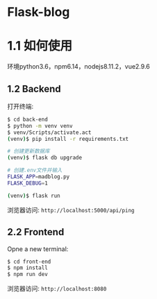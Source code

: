 # Flask-blog

# 1.1 如何使用
环境python3.6，npm6.14，nodejs8.11.2，vue2.9.6
## 1.2 Backend

打开终端:

```bash
$ cd back-end
$ python -m venv venv
$ venv/Scripts/activate.act
(venv)$ pip install -r requirements.txt

# 创建更新数据库
(venv)$ flask db upgrade

# 创建.env文件并输入
FLASK_APP=madblog.py
FLASK_DEBUG=1

(venv)$ flask run
```

浏览器访问: `http://localhost:5000/api/ping`

## 2.2 Frontend

Opne a new terminal:

```bash
$ cd front-end
$ npm install
$ npm run dev
```

浏览器访问: `http://localhost:8080`
